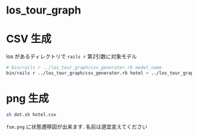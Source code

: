 # los_tour_graph

# CSV 生成

los があるディレクトリで `rails r` 第2引数に対象モデル

```sh
# bin/rails r ../los_tour_graph/csv_generater.rb model_name
bin/rails r ../los_tour_graph/csv_generater.rb hotel > ../los_tour_graph/hotel.csv

```

# png 生成

```sh
sh dot.sh hotel.csv
```

`fsm.png` に状態遷移図が出来ます. 名前は適宜変えてください

